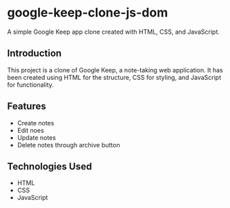 # google-keep-clone-js-dom
A simple Google Keep app clone created with HTML, CSS, and JavaScript.
## Introduction
This project is a clone of Google Keep, a note-taking web application. It has been created using HTML for the structure, CSS for styling, and JavaScript for functionality.
## Features
- Create notes
- Edit noes
- Update notes
- Delete notes through archive button

## Technologies Used
- HTML
- CSS
- JavaScript
